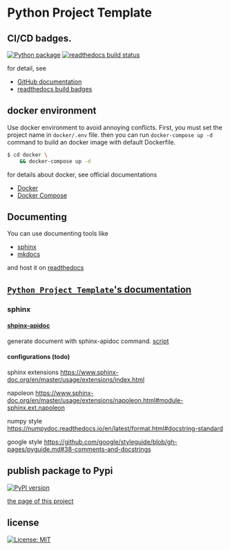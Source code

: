 # Python Project Template

## CI/CD badges.
[![Python package](https://github.com/kagemeka/python-project-template/actions/workflows/python-package.yml/badge.svg)](https://github.com/kagemeka/python-project-template/actions/workflows/python-package.yml)
[![readthedocs build status](https://readthedocs.org/projects/python-project-templates/badge/?version=latest)](https://python-project-templates.readthedocs.io/en/latest/?badge=latest)

for detail, see
- [GitHub documentation](https://docs.github.com/en/actions/monitoring-and-troubleshooting-workflows/adding-a-workflow-status-badge)
- [readthedocs build badges](https://docs.readthedocs.io/en/stable/badges.html)

## docker environment
Use docker environment to avoid annoying conflicts.
First, you must set the project name in `docker/.env` file.
then you can run `docker-compose up -d` command
to build an docker image with default Dockerfile.
```bash
$ cd docker \
    && docker-compose up -d
```
for details about docker, see official documentations
- [Docker](https://docs.docker.com/)
- [Docker Compose](https://docs.docker.com/compose/)



## Documenting
You can use documenting tools like
- [sphinx](https://www.sphinx-doc.org/en/master/)
- [mkdocs](https://www.mkdocs.org/)

and host it on [readthedocs](https://docs.readthedocs.io/)

[`Python Project Template`'s documentation](https://python-project-templates.readthedocs.io/)
---

### sphinx
#### [shpinx-apidoc](https://www.sphinx-doc.org/en/master/man/sphinx-apidoc.html)
generate document with sphinx-apidoc command.
[script](scripts/generate_sphinx_docs.sh)


#### configurations (todo)
sphinx extensions
https://www.sphinx-doc.org/en/master/usage/extensions/index.html

napoleon
https://www.sphinx-doc.org/en/master/usage/extensions/napoleon.html#module-sphinx.ext.napoleon

numpy style
https://numpydoc.readthedocs.io/en/latest/format.html#docstring-standard

google style
https://github.com/google/styleguide/blob/gh-pages/pyguide.md#38-comments-and-docstrings


## publish package to Pypi
[![PyPI version](https://badge.fury.io/py/python-project-templates.svg)](https://badge.fury.io/py/python-project-templates)

[the page of this project](https://pypi.org/project/python-project-templates/)


## license
[![License: MIT](https://img.shields.io/badge/License-MIT-yellow.svg)](https://opensource.org/licenses/MIT)
